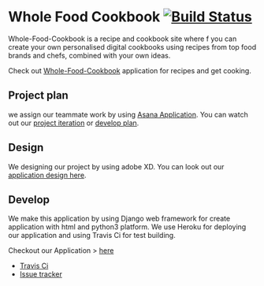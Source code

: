 # Whole Food Cookbook [![Build Status](https://travis-ci.com/darmonlyone/WholeFoodBook.svg?branch=master)](https://travis-ci.com/darmonlyone/WholeFoodBook)

Whole-Food-Cookbook is a recipe and cookbook site where f you can create your own personalised digital cookbooks using recipes from top food brands and chefs, combined with your own ideas.

Check out [Whole-Food-Cookbook](https://whole-food-cookbook.herokuapp.com/) application for recipes and get cooking.

## Project plan
we assign our teammate work by using [Asana Application](https://app.asana.com/). You can watch out our [project iteration](https://app.asana.com/0/867060982847769/867060982847769)
or [develop plan](https://app.asana.com/0/0/869948396459242). 

## Design
We designing our project by using adobe XD. You can look out our [application design here](https://xd.adobe.com/view/985eba2c-469d-450a-4a08-ef7d1c650c62-ee6f/).

## Develop
We make this application by using Django web framework for create application with html and python3 platform. We use Heroku 
for deploying our application and using Travis Ci for test building.

Checkout our Application > [here](https://whole-food-cookbook.herokuapp.com/) 
- [Travis Ci](https://travis-ci.com/darmonlyone/WholeFoodBook)
- [Issue tracker](https://github.com/darmonlyone/WholeFoodBook/issues)
